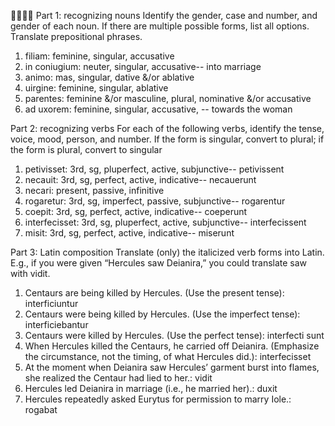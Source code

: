 💯🎈🎉🎊
Part 1: recognizing nouns
Identify the gender, case and number, and gender of each noun. If there are multiple possible forms, list all options. Translate prepositional phrases.

1. filiam: feminine, singular, accusative
2. in coniugium: neuter, singular, accusative-- into marriage
3. animo: mas, singular, dative &/or ablative
4. uirgine: feminine, singular, ablative
5. parentes: feminine &/or masculine, plural, nominative &/or accusative
6. ad uxorem: feminine, singular, accusative, -- towards the woman

Part 2: recognizing verbs
For each of the following verbs, identify the tense, voice, mood, person, and number.
If the form is singular, convert to plural; if the form is plural, convert to singular

1. petivisset: 3rd, sg, pluperfect, active, subjunctive-- petivissent
2. necauit: 3rd, sg, perfect, active, indicative-- necauerunt
3. necari: present, passive, infinitive
4. rogaretur: 3rd, sg, imperfect, passive, subjunctive-- rogarentur
5. coepit: 3rd, sg, perfect, active, indicative-- coeperunt
6. interfecisset: 3rd, sg, pluperfect, active, subjunctive-- interfecissent
7. misit: 3rd, sg, perfect, active, indicative-- miserunt

Part 3: Latin composition
Translate (only) the italicized verb forms into Latin. E.g., if you were given “Hercules saw Deianira,” you could translate saw with vidit.

1. Centaurs are being killed by Hercules. (Use the present tense): interficiuntur
2. Centaurs were being killed by Hercules. (Use the imperfect tense): interficiebantur
3. Centaurs were killed by Hercules. (Use the perfect tense): interfecti sunt
4. When Hercules killed the Centaurs, he carried off Deianira. (Emphasize the circumstance, not the timing, of what Hercules did.): interfecisset
5. At the moment when Deianira saw Hercules’ garment burst into flames, she realized the Centaur had lied to her.: vidit
6. Hercules led Deianira in marriage (i.e., he married her).: duxit
7. Hercules repeatedly asked Eurytus for permission to marry Iole.: rogabat
